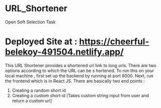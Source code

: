 # URL_Shortener
Open Soft Selection Task
# Deployed Site at : https://cheerful-belekoy-491504.netlify.app/

This URL Shortener provides a shortened url link to long urls. There are two options according to which the URL can be s hortened.
To run this on your local machine , first set up the backend by running at port 8000.
Next, run the frontend which is in React JS.
There are basically two end points :
1. Creating a random short id 
2. Creating a custom short id [Takes custom string input from user and return a custom url]
